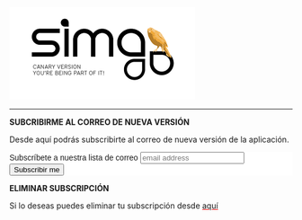 ![](Images/es-ES_simacanaryversionbn.png)    

---  
  


**SUBCRIBIRME AL CORREO DE NUEVA VERSIÓN**  
  
Desde aquí podrás subscribirte al correo de nueva versión de la aplicación.  
  

  
<!-- Begin MailChimp Signup Form -->
<link href="//cdn-images.mailchimp.com/embedcode/horizontal-slim-10_7.css" rel="stylesheet" type="text/css">
<style type="text/css">
	#mc_embed_signup{background:#fff; clear:left; font:14px Helvetica,Arial,sans-serif; width:100%;}
	/* Add your own MailChimp form style overrides in your site stylesheet or in this style block.
	   We recommend moving this block and the preceding CSS link to the HEAD of your HTML file. */
</style>
<div id="mc_embed_signup">
<form action="http://eepurl.com/cZ0GTv" name="mc-embedded-subscribe-form" class="validate" target="_blank" novalidate>
    <div id="mc_embed_signup_scroll">
	<label for="mce-EMAIL">Subscríbete a nuestra lista de correo</label>
	<input type="email" value="" name="EMAIL" class="email" id="mce-EMAIL" placeholder="email address" required>
    <!-- real people should not fill this in and expect good things - do not remove this or risk form bot signups-->
    <div style="position: absolute; left: -5000px;" aria-hidden="true"><input type="text" name="b_c1efb7ce1b2722614c6928d75_7b239769db" tabindex="-1" value=""></div>
    <div class="clear"><input type="submit" value="Subscribir me" name="subscribe" id="mc-embedded-subscribe" class="button"></div>
    </div>
</form>
</div>

<!--End mc_embed_signup-->   
  
  
**ELIMINAR SUBSCRIPCIÓN**  
  
 Si lo deseas puedes eliminar tu subscripción  desde <a style="text-decoration-color:red; text-decoration-style: bold;" href="http://aidacanarias.us15.list-manage2.com/unsubscribe?u=c1efb7ce1b2722614c6928d75&id=5fc007c379">aquí</a>
